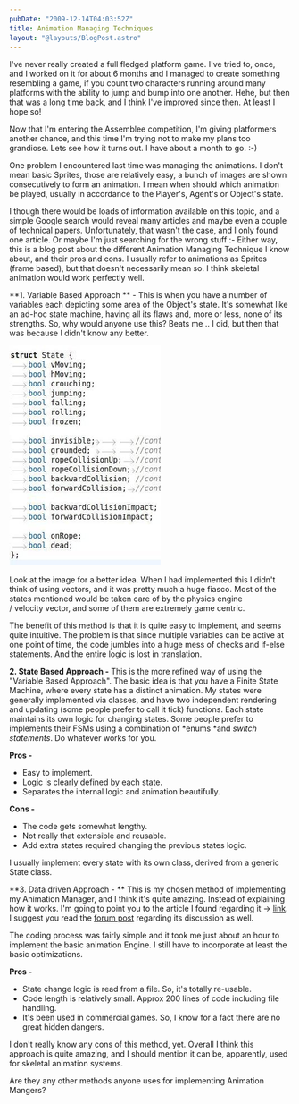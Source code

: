 ```yaml
---
pubDate: "2009-12-14T04:03:52Z"
title: Animation Managing Techniques
layout: "@layouts/BlogPost.astro"
---
```


I've never really created a full fledged platform game. I've tried to, once, and I worked on it for about 6 months and I managed to create something resembling a game, if you count two characters running around many platforms with the ability to jump and bump into one another. Hehe, but then that was a long time back, and I think I've improved since then. At least I hope so!

Now that I'm entering the Assemblee competition, I'm giving platformers another chance, and this time I'm trying not to make my plans too grandiose. Lets see how it turns out. I have about a month to go. :-)

One problem I encountered last time was managing the animations. I don't mean basic Sprites, those are relatively easy, a bunch of images are shown consecutively to form an animation. I mean when should which animation be played, usually in accordance to the Player's, Agent's or Object's state.

I though there would be loads of information available on this topic, and a simple Google search would reveal many articles and maybe even a couple of technical papers. Unfortunately, that wasn't the case, and I only found one article. Or maybe I'm just searching for the wrong stuff :- Either way, this is a blog post about the different Animation Managing Technique I know about, and their pros and cons. I usually refer to animations as Sprites (frame based), but that doesn't necessarily mean so. I think skeletal animation would work perfectly well.

**1. Variable Based Approach ** - This is when you have a number of variables each depicting some area of the Object's state. It's somewhat like an ad-hoc state machine, having all its flaws and, more or less, none of its strengths. So, why would anyone use this? Beats me .. I did, but then that was because I didn't know any better.

![](/blog/images/2009/12/14/variable1.jpeg)

Look at the image for a better idea. When I had implemented this I didn't think of using vectors, and it was pretty much a huge fiasco. Most of the states mentioned would be taken care of by the physics engine / velocity vector, and some of them are extremely game centric.

The benefit of this method is that it is quite easy to implement, and seems quite intuitive. The problem is that since multiple variables can be active at one point of time, the code jumbles into a huge mess of checks and if-else statements. And the entire logic is lost in translation.

**2. State Based Approach -** This is the more refined way of using the "Variable Based Approach". The basic idea is that you have a Finite State Machine, where every state has a distinct animation. My states were generally implemented via classes, and have two independent rendering and updating (some people prefer to call it tick) functions. Each state maintains its own logic for changing states. Some people prefer to implements their FSMs using a combination of *enums *and *switch statements*. Do whatever works for you.

**Pros -**

* Easy to implement.
* Logic is clearly defined by each state.
* Separates the internal logic and animation beautifully.

**Cons -**

* The code gets somewhat lengthy.
* Not really that extensible and reusable.
* Add extra states required changing the previous states logic.

I usually implement every state with its own class, derived from a generic State class.

**3. Data driven Approach - ** This is my  chosen method of implementing my Animation Manager, and I think it's quite amazing. Instead of explaining how it works. I'm going to point you to the article I found regarding it -&gt; <a href="http://www.gamedev.net/reference/snippets/features/dataAnimMngr/">link</a>. I suggest you read the <a href="http://www.gamedev.net/community/forums/topic.asp?key=featart&amp;uid=2704&amp;forum_id=35&amp;Topic_Title=A+Data-driven+Animation+Manager">forum post</a> regarding its discussion as well.

The coding process was fairly simple and it took me just about an hour to implement the basic animation Engine. I still have to incorporate at least the basic optimizations.

**Pros -**
* State change logic is read from a file. So, it's totally re-usable.
* Code length is relatively small. Approx 200 lines of code including file handling.
* It's been used in commercial games. So, I know for a fact there are no great hidden dangers.

I don't really know any cons of this method, yet. Overall I think this approach is quite amazing, and I should mention it can be, apparently, used for skeletal animation systems.

Are they any other methods anyone uses for implementing Animation Mangers?
